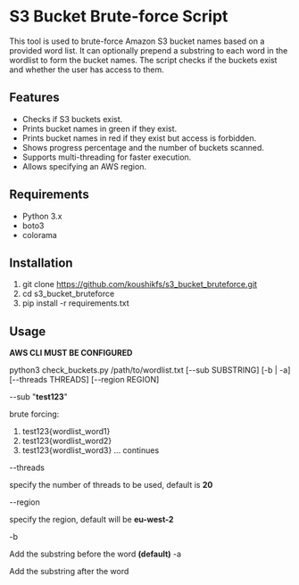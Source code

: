 # S3 Bucket Brute-force Script

This tool is used to brute-force Amazon S3 bucket names based on a provided word list. It can optionally prepend a substring to each word in the wordlist to form the bucket names. The script checks if the buckets exist and whether the user has access to them.

## Features

- Checks if S3 buckets exist.
- Prints bucket names in green if they exist.
- Prints bucket names in red if they exist but access is forbidden.
- Shows progress percentage and the number of buckets scanned.
- Supports multi-threading for faster execution.
- Allows specifying an AWS region.

## Requirements

- Python 3.x
- boto3
- colorama

## Installation

   1. git clone https://github.com/koushikfs/s3_bucket_bruteforce.git
   2. cd s3_bucket_bruteforce
   3. pip install -r requirements.txt

## Usage

   **AWS CLI MUST BE CONFIGURED**

   python3 check_buckets.py /path/to/wordlist.txt [--sub SUBSTRING] [-b | -a] [--threads THREADS] [--region REGION]
   
   --sub "**test123**"

   brute forcing:
   1. test123{wordlist_word1}
   2. test123{wordlist_word2}
   3. test123{wordlist_word3} ... continues

   --threads
   
   specify the number of threads to be used, default is **20**

   --region
   
   specify the region, default will be **eu-west-2**

   -b
   
   Add the substring before the word **(default)**
   -a
   
   Add the substring after the word
